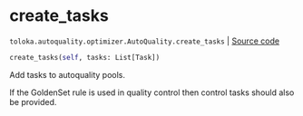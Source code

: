 # create_tasks
`toloka.autoquality.optimizer.AutoQuality.create_tasks` | [Source code](https://github.com/Toloka/toloka-kit/blob/v0.1.26/src/autoquality/optimizer.py#L286)

```python
create_tasks(self, tasks: List[Task])
```

Add tasks to autoquality pools.


If the GoldenSet rule is used in quality control then control tasks should also be provided.

